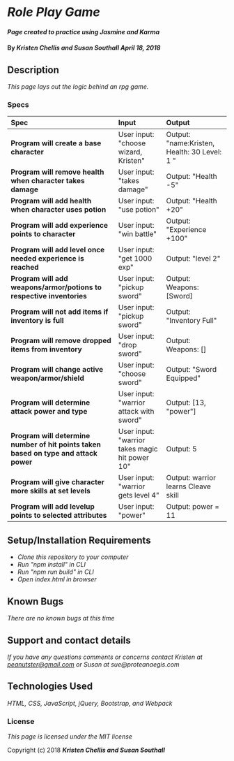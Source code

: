 # _Role Play Game_

#### _Page created to practice using Jasmine and Karma_

#### By _**Kristen Chellis and Susan Southall April 18, 2018**_

## Description

_This page lays out the logic behind an rpg game._

### Specs
| Spec | Input | Output |
| :-------------     | :------------- | :------------- |
| **Program will create a base character** | User input: "choose wizard, Kristen" | Output: "name:Kristen, Health: 30 Level: 1 " |
| **Program will remove health when character takes damage** | User input: "takes damage" | Output: "Health -5" |
| **Program will add health when character uses potion** | User input: "use potion" | Output: "Health +20" |
| **Program will add experience points to character** | User input: "win battle" | Output: "Experience +100" |
| **Program will add level once needed experience is reached** | User input: "get 1000 exp" | Output: "level 2" |
| **Program will add weapons/armor/potions to respective inventories** | User input: "pickup sword" | Output: Weapons:[Sword] |
| **Program will not add items if inventory is full** | User input: "pickup sword" | Output: "Inventory Full"  |
| **Program will remove dropped items from inventory** | User input: "drop sword" | Output: Weapons: []  |
| **Program will change active weapon/armor/shield** | User input: "choose sword" | Output: "Sword Equipped" |
| **Program will determine attack power and type** | User input: "warrior attack with sword" | Output: [13, "power"] |
| **Program will determine number of hit points taken based on type and attack power** | User input: "warrior takes magic hit power 10" | Output: 5 |
| **Program will give character more skills at set levels** | User input: "warrior gets level 4" | Output: warrior learns Cleave skill|
| **Program will add levelup points to selected attributes** | User input: "power" | Output: power = 11|



## Setup/Installation Requirements

* _Clone this repository to your computer_
* _Run "npm install" in CLI_
* _Run "npm run build" in CLI_
* _Open index.html in browser_


## Known Bugs

_There are no known bugs at this time_

## Support and contact details

_If you have any questions comments or concerns contact Kristen at peanutster@gmail.com or Susan at sue@proteanaegis.com_

## Technologies Used

_HTML, CSS, JavaScript, jQuery, Bootstrap, and Webpack_

### License

*This page is licensed under the MIT license*

Copyright (c) 2018 **_Kristen Chellis and Susan Southall_**

